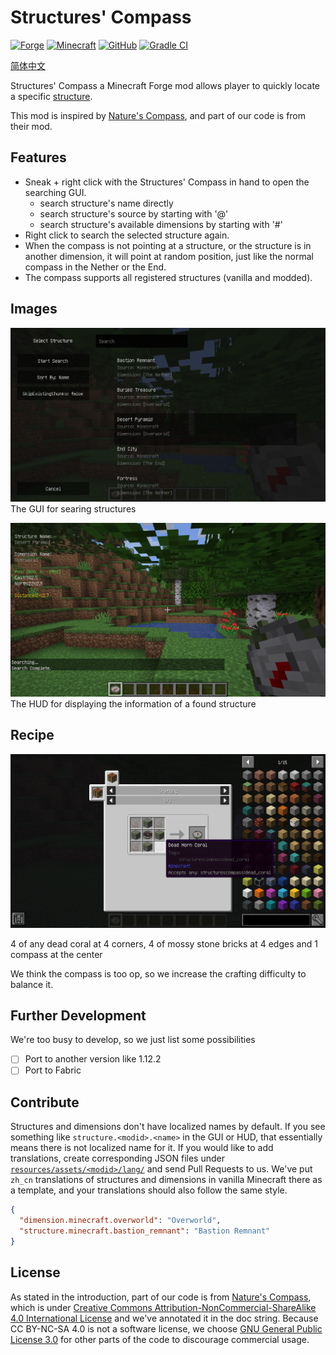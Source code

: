 # Structures' Compass

[![Forge](https://cf.way2muchnoise.eu/491151.svg)](https://www.curseforge.com/minecraft/mc-mods/structures-compass)
[![Minecraft](https://cf.way2muchnoise.eu/versions/491151_latest.svg)](https://minecraft.fandom.com/wiki/Java_Edition_1.16.5)
[![GitHub](https://img.shields.io/github/license/Samarium150/StructuresCompass)](https://github.com/Samarium150/StructuresCompass/blob/master/LICENSE)
[![Gradle CI](https://github.com/Samarium150/StructuresCompass/actions/workflows/Gradle%20CI.yml/badge.svg)](https://github.com/Samarium150/StructuresCompass/actions/workflows/Gradle%20CI.yml)

[简体中文](docs/README-zh.md)

Structures' Compass a Minecraft Forge mod allows player to quickly locate a specific [structure](https://minecraft.fandom.com/wiki/Generated_structures).

This mod is inspired by [Nature's Compass](https://github.com/MattCzyr/NaturesCompass), and part of our code is from their mod.

## Features
- Sneak + right click with the Structures' Compass in hand to open the searching GUI.
  - search structure's name directly
  - search structure's source by starting with '@'
  - search structure's available dimensions by starting with '#'
- Right click to search the selected structure again.
- When the compass is not pointing at a structure, or the structure is in another dimension, 
  it will point at random position, just like the normal compass in the Nether or the End. 
- The compass supports all registered structures (vanilla and modded).

## Images

![GUI](docs/images/GUI.png)
The GUI for searing structures

![HUD](docs/images/HUD.png)
The HUD for displaying the information of a found structure


## Recipe

![Recipe](docs/images/Recipe.png)

4 of any dead coral at 4 corners, 4 of mossy stone bricks at 4 edges and 1 compass at the center

We think the compass is too op, so we increase the crafting difficulty to balance it.

## Further Development

We're too busy to develop, so we just list some possibilities
- [ ] Port to another version like 1.12.2
- [ ] Port to Fabric

## Contribute

Structures and dimensions don't have localized names by default. 
If you see something like `structure.<modid>.<name>` in the GUI or HUD, that essentially means there is not localized name for it.
If you would like to add translations, 
create corresponding JSON files under [`resources/assets/<modid>/lang/`](/src/main/resources/assets) and send Pull Requests to us. 
We've put `zh_cn` translations of structures and dimensions in vanilla Minecraft there as a template, 
and your translations should also follow the same style.
```json
{
  "dimension.minecraft.overworld": "Overworld",
  "structure.minecraft.bastion_remnant": "Bastion Remnant"
}
```

## License

As stated in the introduction, part of our code is from [Nature's Compass](https://github.com/MattCzyr/NaturesCompass), 
which is under [Creative Commons Attribution-NonCommercial-ShareAlike 4.0 International License](https://creativecommons.org/licenses/by-nc-sa/4.0) 
and we've annotated it in the doc string. 
Because CC BY-NC-SA 4.0 is not a software license, we choose [GNU General Public License 3.0](https://www.gnu.org/licenses/gpl-3.0.html) 
for other parts of the code to discourage commercial usage.
